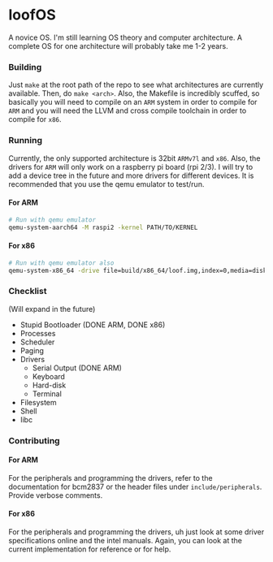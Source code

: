 # loofOS
A novice OS. I'm still learning OS theory and computer architecture. A complete OS for one architecture will probably take me 1-2 years.

### Building
Just `make` at the root path of the repo to see what architectures are currently available. Then, do `make <arch>`. Also, the Makefile is incredibly scuffed, so basically you will need to compile on an `ARM` system in order to compile for `ARM` and you will need the LLVM and cross compile toolchain in order to compile for `x86`.

### Running
Currently, the only supported architecture is 32bit `ARMv7l` and `x86`. Also, the drivers for `ARM` will only work on a raspberry pi board (rpi 2/3). I will try to add a device tree in the future and more drivers for different devices. It is recommended that you use the qemu emulator to test/run.
#### For ARM
```sh
# Run with qemu emulator
qemu-system-aarch64 -M raspi2 -kernel PATH/TO/KERNEL
```
#### For x86
```sh
# Run with qemu emulator also
qemu-system-x86_64 -drive file=build/x86_64/loof.img,index=0,media=disk,format=raw
```

### Checklist
(Will expand in the future)
- Stupid Bootloader (DONE ARM, DONE x86)
- Processes
- Scheduler
- Paging
- Drivers
	- Serial Output (DONE ARM)
	- Keyboard
	- Hard-disk
	- Terminal
- Filesystem
- Shell
- libc

### Contributing
#### For ARM
For the peripherals and programming the drivers, refer to the documentation for bcm2837 or the header files under `include/peripherals`. Provide verbose comments.
#### For x86
For the peripherals and programming the drivers, uh just look at some driver specifications online and the intel manuals. Again, you can look at the current implementation for reference or for help.
